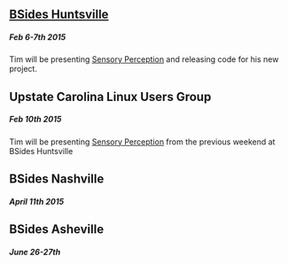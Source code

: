 ## [BSides Huntsville](http://http://www.bsideshuntsville.org/ "BSides Huntsville")

##### Feb 6-7th 2015 

Tim will be presenting [Sensory Perception](http://bsideshuntsville.org/presentation/sensory-perception-diy-approach-building-sensor-network "Sensory Perception") and releasing code for his new project.

## Upstate Carolina Linux Users Group
##### Feb 10th 2015

Tim will be presenting [Sensory Perception](http://www.bsideshuntsville.org/presentation/sensory-perception-diy-approach-building-sensor-network "Sensory Perception") from the previous weekend at BSides Huntsville

## BSides Nashville
##### April 11th 2015



## BSides Asheville 
##### June 26-27th

